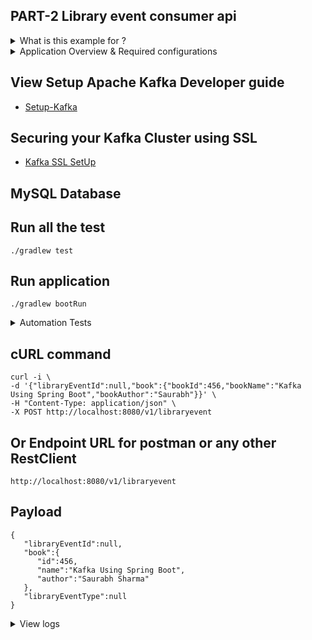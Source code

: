 ## PART-2 Library event consumer api

<details><summary>What is this example for ?</summary>

#### Apache Kafka Consumer API for sending message to a kafka topic by following ways:
- Reading message from the kafka topic `library-events` using the object of `ConsumerRecord<Integer, String>`.<br/> 
  Please refer the consumer class - [LibraryEventConsumer.java](https://github.com/saurabhshcs/apache-kafka-learning/blob/main/library-event-consumer-api/src/main/java/com/techsharezone/libraryeventconsumerapi/consumer/LibraryEventConsumer.java)
</details>

<details><summary>Application Overview & Required configurations </summary>
	
- This application is developed for consuming the apache kafka messages based on the the certain or specific events.
- This repository has the complete code related to kafka producers/consumers using spring boot.
- I have used 3 Apache Kafka clusters and 3 replicas in this example. 
- Please see following server.properties

#### Config files in `{KAFKA_HOME}/config/`
```
-rw-r--r--   1 saurabhshcs  admin  6864 19 Feb 23:40 server-1.properties
-rw-r--r--   1 saurabhshcs  admin  6864 19 Feb 23:41 server-2.properties
-rw-r--r--   1 saurabhshcs  admin  6863 17 Feb 22:57 server.properties
```
#### Application configurations in aplication.yaml for auto configurations

```
spring:
  profiles:
    active: local
server:
  port: 8081

---
spring:
  profiles: local
  kafka:
    consumer:
      bootstrap-servers: localhost:9092,localhost:9093,localhost:9094
      key-deserializer: org.apache.kafka.common.serialization.IntegerDeserializer
      value-deserializer: org.apache.kafka.common.serialization.StringDeserializer
      group-id: library-events-listener-group

```
</details>

## View Setup Apache Kafka Developer guide

- [Setup-Kafka](https://github.com/saurabhshcs/apache-kafka-developer-guide/blob/main/README.md)

## Securing your Kafka Cluster using SSL

- [Kafka SSL SetUp](https://github.com/saurabhshcs/apache-kafka-developer-guide/blob/main/Kafka_Security_config.md)

## MySQL Database

## Run all the test 

`
./gradlew test
`

## Run application
`
./gradlew bootRun
`

<details><summary>Automation Tests</summary>
<details> <summary>Integration Tests </summary>

#### LibraryEventControllerIntegrationTest

```
./gradlew clean test

> Task :test
2021-03-02 00:56:40.670  INFO 52992 --- [extShutdownHook] o.s.s.concurrent.ThreadPoolTaskExecutor  : Shutting down ExecutorService 'applicationTaskExecutor'
2021-03-02 00:56:40.671  INFO 52992 --- [extShutdownHook] o.a.k.clients.producer.KafkaProducer     : [Producer clientId=producer-1] Closing the Kafka producer with timeoutMillis = 30000 ms.

BUILD SUCCESSFUL in 16s
5 actionable tasks: 5 executed
SAURABHs-MacBook-Pro:library-producer-api saurabhsharma$ 

```
</details>
<details><summary>Unit Tests</summary>

#### LibraryEventControllerTest

```
./gradlew clean test

> Task :test
2021-03-02 00:56:40.670  INFO 52992 --- [extShutdownHook] o.s.s.concurrent.ThreadPoolTaskExecutor  : Shutting down ExecutorService 'applicationTaskExecutor'
2021-03-02 00:56:40.671  INFO 52992 --- [extShutdownHook] o.a.k.clients.producer.KafkaProducer     : [Producer clientId=producer-1] Closing the Kafka producer with timeoutMillis = 30000 ms.

BUILD SUCCESSFUL in 16s
5 actionable tasks: 5 executed
SAURABHs-MacBook-Pro:library-producer-api saurabhsharma$ 

```
</details>
</details>

## cURL command

```
curl -i \
-d '{"libraryEventId":null,"book":{"bookId":456,"bookName":"Kafka Using Spring Boot","bookAuthor":"Saurabh"}}' \
-H "Content-Type: application/json" \
-X POST http://localhost:8080/v1/libraryevent
```

## Or Endpoint URL for postman or any other RestClient

```
http://localhost:8080/v1/libraryevent
````
## Payload

```
{
   "libraryEventId":null,
   "book":{
      "id":456,
      "name":"Kafka Using Spring Boot",
      "author":"Saurabh Sharma"
   },
   "libraryEventType":null
} 
```

<details><summary>View logs</summary>
<p>

#### Console Logs -01
```
2021-03-03 23:22:58.003  INFO 72860 --- [ntainer#0-0-C-1] o.s.k.l.KafkaMessageListenerContainer    : library-events-listener-group: partitions assigned: [library-events-04-0]
Consumer Record--- {}ConsumerRecord(topic = library-events-04, partition = 0, leaderEpoch = 0, offset = 0, CreateTime = 1614813844613, serialized key size = -1, serialized value size = 93, headers = RecordHeaders(headers = [], isReadOnly = false), key = null, value = {"libraryEventId":null,"book":{"id":null,"name":null,"author":null},"libraryEventType":"NEW"})
Consumer Record--- {}ConsumerRecord(topic = library-events-04, partition = 0, leaderEpoch = 0, offset = 1, CreateTime = 1614813845663, serialized key size = -1, serialized value size = 93, headers = RecordHeaders(headers = [], isReadOnly = false), key = null, value = {"libraryEventId":null,"book":{"id":null,"name":null,"author":null},"libraryEventType":"NEW"})

```
## View the topic in kafka broker using following cmd

`./kafka-topics --zookeeper localhost:2181 --list`

#### List of the topics
```
__consumer_offsets
library-events
```

#### View the messages for the topic `library-event`
`
kafka-console-consumer.sh --bootstrap-server localhost:9092 --topic library-events  --from-beginning
`

## Happy Learning!!!


[Linkedin](https://www.linkedin.com/in/saurabhshcs/) | Like & Subscribe my channel - [YouTube](https://www.youtube.com/channel/UCSQqjPw7_tfx1Ie4yYHbcxQ?pbjreload=102) | Follow me @ [StackOverFlow](https://stackoverflow.com/users/10719720/saurabhshcs?tab=profile)
